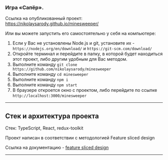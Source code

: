 ### Игра «Сапёр».

Ссылка на опубликованный проект: <https://nikolaysarody.github.io/minesweeper/>

Или вы можете запустить его самостоятельно у себя на компьютере:
1) Если у Вас не установлены Node.js и git, установите их - `https://nodejs.org/en/download/` и `https://git-scm.com/download/`
2) Откройте терминал и перейдите в папку, в которой будет находиться этот проект, либо другим удобным для Вас методом.
3) Выполните команду `git clone https://github.com/nikolaysarody/minesweeper`
4) Выполните команду `cd minesweeper`
5) Выполните команду `npm i`
6) Выполните команду `npm start`
7) В браузере откроется окно с проектом, либо перейдите по ссылке `http://localhost:3000/minesweeper`

----

## Стек и архитектура проекта

Стек: TypeScript, React, redux-toolkit

Проект написан в соответствии с методологией Feature sliced design

Ссылка на документацию - [feature sliced design](https://feature-sliced.design/docs/get-started/tutorial)

----

